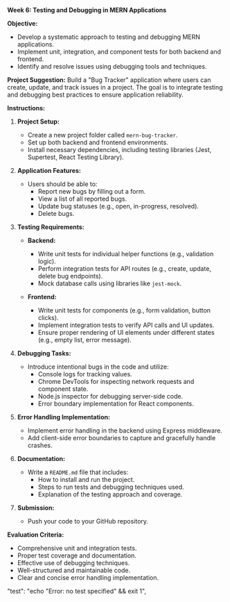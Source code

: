 **Week 6: Testing and Debugging in MERN Applications**

**Objective:**

- Develop a systematic approach to testing and debugging MERN applications.
- Implement unit, integration, and component tests for both backend and frontend.
- Identify and resolve issues using debugging tools and techniques.

**Project Suggestion:** Build a "Bug Tracker" application where users can create, update, and track issues in a project. The goal is to integrate testing and debugging best practices to ensure application reliability.

**Instructions:**

1. **Project Setup:**
   - Create a new project folder called `mern-bug-tracker`.
   - Set up both backend and frontend environments.
   - Install necessary dependencies, including testing libraries (Jest, Supertest, React Testing Library).

2. **Application Features:**
   - Users should be able to:
     - Report new bugs by filling out a form.
     - View a list of all reported bugs.
     - Update bug statuses (e.g., open, in-progress, resolved).
     - Delete bugs.

3. **Testing Requirements:**
   - **Backend:**
     - Write unit tests for individual helper functions (e.g., validation logic).
     - Perform integration tests for API routes (e.g., create, update, delete bug endpoints).
     - Mock database calls using libraries like `jest-mock`.
   
   - **Frontend:**
     - Write unit tests for components (e.g., form validation, button clicks).
     - Implement integration tests to verify API calls and UI updates.
     - Ensure proper rendering of UI elements under different states (e.g., empty list, error message).

4. **Debugging Tasks:**
   - Introduce intentional bugs in the code and utilize:
     - Console logs for tracking values.
     - Chrome DevTools for inspecting network requests and component state.
     - Node.js inspector for debugging server-side code.
     - Error boundary implementation for React components.

5. **Error Handling Implementation:**
   - Implement error handling in the backend using Express middleware.
   - Add client-side error boundaries to capture and gracefully handle crashes.

6. **Documentation:**
   - Write a `README.md` file that includes:
     - How to install and run the project.
     - Steps to run tests and debugging techniques used.
     - Explanation of the testing approach and coverage.

7. **Submission:**
   - Push your code to your GitHub repository.

**Evaluation Criteria:**

- Comprehensive unit and integration tests.
- Proper test coverage and documentation.
- Effective use of debugging techniques.
- Well-structured and maintainable code.
- Clear and concise error handling implementation.

"test": "echo \"Error: no test specified\" && exit 1",